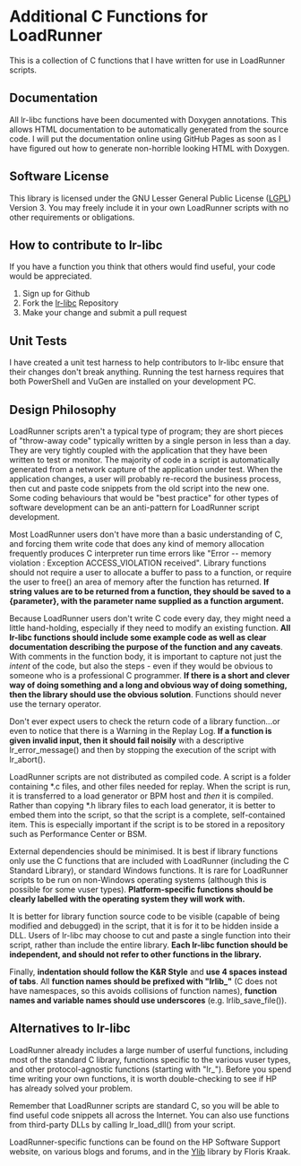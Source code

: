 Additional C Functions for LoadRunner
=====================================
This is a collection of C functions that I have written for use in LoadRunner scripts.

Documentation
-------------
All lr-libc functions have been documented with Doxygen annotations. This allows HTML documentation to be automatically generated from the source code. I will put the documentation online using GitHub Pages as soon as I have figured out how to generate non-horrible looking HTML with Doxygen.

Software License
----------------
This library is licensed under the GNU Lesser General Public License ([LGPL](http://en.wikipedia.org/wiki/GNU_Lesser_General_Public_License)) Version 3. You may freely include it in your own LoadRunner scripts with no other requirements or obligations.

How to contribute to lr-libc
----------------------------
If you have a function you think that others would find useful, your code would be appreciated.

1. Sign up for Github
2. Fork the [lr-libc](https://github.com/MyLoadTest/lr-libc) Repository
3. Make your change and submit a pull request

Unit Tests
----------
I have created a unit test harness to help contributors to lr-libc ensure that their changes don't break anything. Running the test harness requires that both PowerShell and VuGen are installed on your development PC.

Design Philosophy
-----------------
LoadRunner scripts aren't a typical type of program; they are short pieces of "throw-away code" typically written by a single person in less than a day. They are very tightly coupled with the application that they have been written to test or monitor. The majority of code in a script is automatically generated from a network capture of the application under test. When the application changes, a user will probably re-record the business process, then cut and paste code snippets from the old script into the new one. Some coding behaviours that would be "best practice" for other types of software development can be an anti-pattern for LoadRunner script development.

Most LoadRunner users don't have more than a basic understanding of C, and forcing them write code that does any kind of memory allocation frequently produces C interpreter run time errors like "Error -- memory violation : Exception ACCESS_VIOLATION received". Library functions should not require a user to allocate a buffer to pass to a function, or require the user to free() an area of memory after the function has returned. **If string values are to be returned from a function, they should be saved to a {parameter}, with the parameter name supplied as a function argument.**

Because LoadRunner users don't write C code every day, they might need a little hand-holding, especially if they need to modify an existing function. **All lr-libc functions should include some example code as well as clear documentation describing the purpose of the function and any caveats**. With comments in the function body, it is important to capture not just the _intent_ of the code, but also the steps - even if they would be obvious to someone who is a professional C programmer. **If there is a short and clever way of doing something and a long and obvious way of doing something, then the library should use the obvious solution**. Functions should never use the ternary operator.

Don't ever expect users to check the return code of a library function...or even to notice that there is a Warning in the Replay Log. **If a function is given invalid input, then it should fail noisily** with a descriptive lr_error_message() and then by stopping the execution of the script with lr_abort().

LoadRunner scripts are not distributed as compiled code. A script is a folder containing *.c files, and other files needed for replay. When the script is run, it is transferred to a load generator or BPM host and _then_ it is compiled. Rather than copying *.h library files to each load generator, it is better to embed them into the script, so that the script is a complete, self-contained item. This is especially important if the script is to be stored in a repository such as Performance Center or BSM.

External dependencies should be minimised. It is best if library functions only use the C functions that are included with LoadRunner (including the C Standard Library), or standard Windows functions. It is rare for LoadRunner scripts to be run on non-Windows operating systems (although this is possible for some vuser types). **Platform-specific functions should be clearly labelled with the operating system they will work with.** 

It is better for library function source code to be visible (capable of being modified and debugged) in the script, that it is for it to be hidden inside a DLL. Users of lr-libc may choose to cut and paste a single function into their script, rather than include the entire library. **Each lr-libc function should be independent, and should not refer to other functions in the library.**

Finally, **indentation should follow the K&R Style** and **use 4 spaces instead of tabs**. All **function names should be prefixed with "lrlib_"** (C does not have namespaces, so this avoids collisions of function names), **function names and variable names should use underscores** (e.g. lrlib_save_file()).

Alternatives to lr-libc
-----------------------
LoadRunner already includes a large number of userful functions, including most of the standard C library, functions specific to the various vuser types, and other protocol-agnostic functions (starting with "lr_"). Before you spend time writing your own functions, it is worth double-checking to see if HP has already solved your problem.

Remember that LoadRunner scripts are standard C, so you will be able to find useful code snippets all across the Internet. You can also use functions from third-party DLLs by calling lr_load_dll() from your script.

LoadRunner-specific functions can be found on the HP Software Support website, on various blogs and forums, and in the [Ylib](https://github.com/randakar/y-lib) library by Floris Kraak.